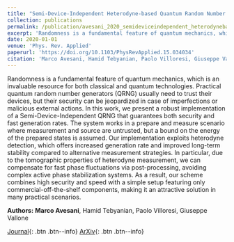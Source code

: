 ```yaml
---
title: "Semi-Device-Independent Heterodyne-based Quantum Random Number Generator"
collection: publications
permalink: /publication/avesani_2020_semideviceindependent_heterodynebased_quantum
excerpt: 'Randomness is a fundamental feature of quantum mechanics, which is an invaluable resource for both classical and quantum technologies. Practical quantum random number generators (QRNG) usually need to...' if len(self.abstract) > 200 else self.abstract
date: 2020-01-01
venue: 'Phys. Rev. Applied'
paperurl: 'https://doi.org/10.1103/PhysRevApplied.15.034034'
citation: 'Marco Avesani, Hamid Tebyanian, Paolo Villoresi, Giuseppe Vallone, "Semi-Device-Independent Heterodyne-based Quantum Random Number Generator", Phys. Rev. Applied, vol. 15, pp. 034034, (2020).'
---
```


Randomness is a fundamental feature of quantum mechanics, which is an invaluable resource for both classical and quantum technologies. Practical quantum random number generators (QRNG) usually need to trust their devices, but their security can be jeopardized in case of imperfections or malicious external actions. In this work, we present a robust implementation of a Semi-Device-Independent QRNG that guarantees both security and fast generation rates. The system works in a prepare and measure scenario where measurement and source are untrusted, but a bound on the energy of the prepared states is assumed. Our implementation exploits heterodyne detection, which offers increased generation rate and improved long-term stability compared to alternative measurement strategies. In particular, due to the tomographic properties of heterodyne measurement, we can compensate for fast phase fluctuations via post-processing, avoiding complex active phase stabilization systems. As a result, our scheme combines high security and speed with a simple setup featuring only commercial-off-the-shelf components, making it an attractive solution in many practical scenarios.

**Authors:** **Marco Avesani**, Hamid Tebyanian, Paolo Villoresi, Giuseppe Vallone


[Journal](https://doi.org/10.1103/PhysRevApplied.15.034034){: .btn .btn--info} [ArXiv](https://arxiv.org/abs/2004.08344){: .btn .btn--info}
